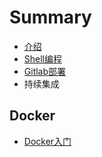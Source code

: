 # Summary

* [介绍](README.md)
* [Shell编程](shell.md)
* [Gitlab部署](gitlabbu-shu.md)
* 持续集成

## Docker

* [Docker入门](dockerxue-xi.md)


